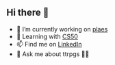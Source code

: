 ## Hi there 👋
- 🔭 I’m currently working on [plaes](https://github.com/jelbro/plaes)
- 🌱 Learning with [CS50](https://github.com/cs50)
- 📫 Find me on [LinkedIn](https://www.linkedin.com/in/jelbro/)
- 💬 Ask me about ttrpgs 🧙‍♂️


<!--
**jelbro/jelbro** is a ✨ _special_ ✨ repository because its `README.md` (this file) appears on your GitHub profile.

Here are some ideas to get you started:

- 🔭 I’m currently working on ...
- 🌱 I’m currently learning ...
- 👯 I’m looking to collaborate on ...
- 🤔 I’m looking for help with ...
- 💬 Ask me about ...
- 📫 How to reach me: ...
- 😄 Pronouns: ...
- ⚡ Fun fact: ...
-->
